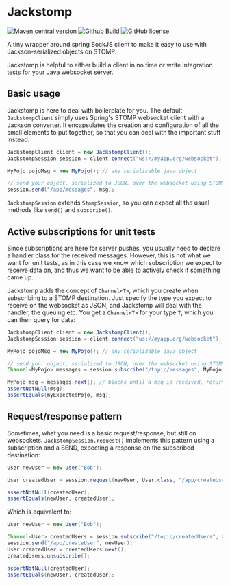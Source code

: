 # Jackstomp

[![Maven central version](https://img.shields.io/maven-central/v/org.hildan.jackstomp/jackstomp.svg)](http://mvnrepository.com/artifact/org.hildan.jackstomp/jackstomp)
[![Github Build](https://img.shields.io/github/actions/workflow/status/joffrey-bion/jackstomp/build.yml?label=build&logo=github)](https://github.com/joffrey-bion/jackstomp/actions/workflows/build.yml)
[![GitHub license](https://img.shields.io/badge/license-MIT-blue.svg)](https://github.com/joffrey-bion/jackstomp/blob/master/LICENSE)

A tiny wrapper around spring SockJS client to make it easy to use with Jackson-serialized objects on STOMP.

Jackstomp is helpful to either build a client in no time or write integration tests for your Java websocket server.

## Basic usage

Jackstomp is here to deal with boilerplate for you. The default `JackstompClient` simply uses Spring's STOMP websocket 
client with a Jackson converter. It encapsulates the creation and configuration of all the small elements to put 
together, so that you can deal with the important stuff instead.

```java
JackstompClient client = new JackstompClient();
JackstompSession session = client.connect("ws://myapp.org/websocket");

MyPojo pojoMsg = new MyPojo(); // any serializable java object

// send your object, serialized to JSON, over the websocket using STOMP
session.send("/app/messages", msg); 
```

`JackstompSession` extends `StompSession`, so you can expect all the usual methods like `send()` and `subscribe()`.

## Active subscriptions for unit tests

Since subscriptions are here for server pushes, you usually need to declare a handler class for the received messages.
However, this is not what we want for unit tests, as in this case we know which subscription we expect to receive data 
on, and thus we want to be able to actively check if something came up.

Jackstomp adds the concept of `Channel<T>`, which you create when subscribing to a STOMP destination. Just specify the 
type you expect to receive on the websocket as JSON, and Jackstomp will deal with the handler, the queuing etc. You get
a `Channel<T>` for your type `T`, which you can then query for data:

```java
JackstompClient client = new JackstompClient();
JackstompSession session = client.connect("ws://myapp.org/websocket");

MyPojo pojoMsg = new MyPojo(); // any serializable java object

// send your object, serialized to JSON, over the websocket using STOMP
Channel<MyPojo> messages = session.subscribe("/topic/messages", MyPojo.class);

MyPojo msg = messages.next(); // blocks until a msg is received, returns null after a default timeout
assertNotNull(msg);
assertEquals(myExpectedPojo, msg);
```

## Request/response pattern

Sometimes, what you need is a basic request/response, but still on websockets. `JackstompSession.request()` implements
 this pattern using a subscription and a SEND, expecting a response on the subscribed destination:
 
```java
User newUser = new User("Bob");

User createdUser = session.request(newUser, User.class, "/app/createUser", "/topic/createdUsers");

assertNotNull(createdUser);
assertEquals(newUser, createdUser);
```

Which is equivalent to:

```java
User newUser = new User("Bob");

Channel<User> createdUsers = session.subscribe("/topic/createdUsers", User.class);
session.send("/app/createUser", newUser);
User createdUser = createdUsers.next();
createdUsers.unsubscribe();

assertNotNull(createdUser);
assertEquals(newUser, createdUser);
```
